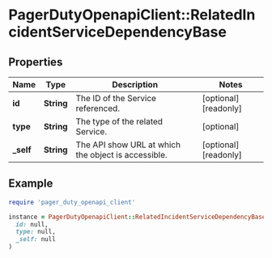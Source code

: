 # PagerDutyOpenapiClient::RelatedIncidentServiceDependencyBase

## Properties

| Name | Type | Description | Notes |
| ---- | ---- | ----------- | ----- |
| **id** | **String** | The ID of the Service referenced. | [optional][readonly] |
| **type** | **String** | The type of the related Service. | [optional] |
| **_self** | **String** | The API show URL at which the object is accessible. | [optional][readonly] |

## Example

```ruby
require 'pager_duty_openapi_client'

instance = PagerDutyOpenapiClient::RelatedIncidentServiceDependencyBase.new(
  id: null,
  type: null,
  _self: null
)
```

